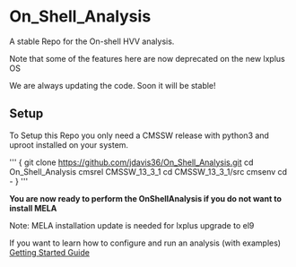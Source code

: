 # On_Shell_Analysis
A stable Repo for the On-shell HVV analysis.

Note that some of the features here are now deprecated on the new lxplus OS

We are always updating the code. Soon it will be stable!

## Setup
To Setup this Repo you only need a CMSSW release with python3 and uproot installed on your system.

'''
{
git clone https://github.com/jdavis36/On_Shell_Analysis.git
cd On_Shell_Analysis 
cmsrel CMSSW_13_3_1
cd CMSSW_13_3_1/src
cmsenv 
cd -
}
'''

**You are now ready to perform the OnShellAnalysis if you do not want to install MELA**

Note: MELA installation update is needed for lxplus upgrade to el9

If you want to learn how to configure and run an analysis (with examples)
[Getting Started Guide](https://github.com/jdavis36/On_Shell_Analysis/wiki/How-to-Run-An-Analysis)
